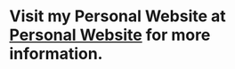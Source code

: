# Visit my Personal Website at [Personal Website](https://sujal.datasparta.com) for more information.
